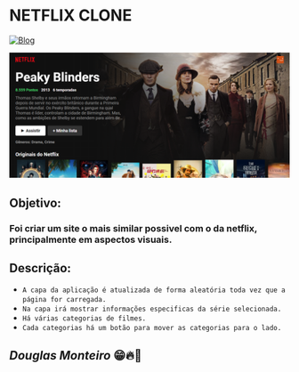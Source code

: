 # NETFLIX CLONE

[![Blog](https://img.shields.io/website?label=deploy&style=for-the-badge&url=https://netflix-clone-liard-nu.vercel.app/)](https://netflix-clone-liard-nu.vercel.app/)

<p align="center">
      <img src="src/assets/preview/home_preview.png">
 </p>

## Objetivo:

### Foi criar um site o mais similar possivel com o da netflix, principalmente em aspectos visuais.

## Descrição:

- `A capa da aplicação é atualizada de forma aleatória toda vez que a página for carregada.`
- `Na capa irá mostrar informações especificas da série selecionada.`
- `Há várias categorias de filmes.`
- `Cada categorias há um botão para mover as categorias para o lado.`

## <i>Douglas Monteiro</i> 😁🔥🚀
